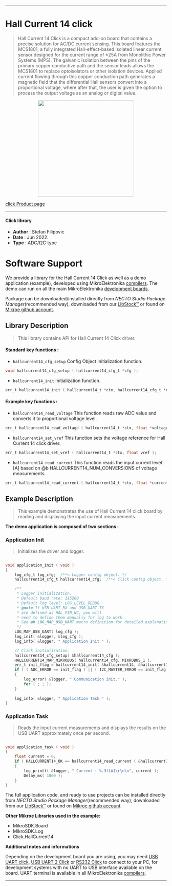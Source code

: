 
---
# Hall Current 14 click

> Hall Current 14 Click is a compact add-on board that contains a precise solution for AC/DC current sensing. This board features the MCS1801, a fully integrated Hall-effect-based isolated linear current sensor designed for the current range of ±25A from Monolithic Power Systems (MPS). The galvanic isolation between the pins of the primary copper conductive path and the sensor leads allows the MCS1801 to replace optoisolators or other isolation devices. Applied current flowing through this copper conduction path generates a magnetic field that the differential Hall sensors convert into a proportional voltage, where after that, the user is given the option to process the output voltage as an analog or digital value.

<p align="center">
  <img src="https://download.mikroe.com/images/click_for_ide/hallcurrent14_click.png" height=300px>
</p>

[click Product page](https://www.mikroe.com/hall-current-14-click)

---


#### Click library

- **Author**        : Stefan Filipovic
- **Date**          : Jun 2022.
- **Type**          : ADC/I2C type


# Software Support

We provide a library for the Hall Current 14 Click
as well as a demo application (example), developed using MikroElektronika
[compilers](https://www.mikroe.com/necto-studio).
The demo can run on all the main MikroElektronika [development boards](https://www.mikroe.com/development-boards).

Package can be downloaded/installed directly from *NECTO Studio Package Manager*(recommended way), downloaded from our [LibStock&trade;](https://libstock.mikroe.com) or found on [Mikroe github account](https://github.com/MikroElektronika/mikrosdk_click_v2/tree/master/clicks).

## Library Description

> This library contains API for Hall Current 14 Click driver.

#### Standard key functions :

- `hallcurrent14_cfg_setup` Config Object Initialization function.
```c
void hallcurrent14_cfg_setup ( hallcurrent14_cfg_t *cfg );
```

- `hallcurrent14_init` Initialization function.
```c
err_t hallcurrent14_init ( hallcurrent14_t *ctx, hallcurrent14_cfg_t *cfg );
```

#### Example key functions :

- `hallcurrent14_read_voltage` This function reads raw ADC value and converts it to proportional voltage level.
```c
err_t hallcurrent14_read_voltage ( hallcurrent14_t *ctx, float *voltage );
```

- `hallcurrent14_set_vref` This function sets the voltage reference for Hall Current 14 click driver.
```c
err_t hallcurrent14_set_vref ( hallcurrent14_t *ctx, float vref );
```

- `hallcurrent14_read_current` This function reads the input current level [A] based on @b HALLCURRENT14_NUM_CONVERSIONS of voltage measurements.
```c
err_t hallcurrent14_read_current ( hallcurrent14_t *ctx, float *current );
```

## Example Description

> This example demonstrates the use of Hall Current 14 click board by reading and displaying the input current measurements.

**The demo application is composed of two sections :**

### Application Init

> Initializes the driver and logger.

```c

void application_init ( void )
{
    log_cfg_t log_cfg;  /**< Logger config object. */
    hallcurrent14_cfg_t hallcurrent14_cfg;  /**< Click config object. */

    /** 
     * Logger initialization.
     * Default baud rate: 115200
     * Default log level: LOG_LEVEL_DEBUG
     * @note If USB_UART_RX and USB_UART_TX 
     * are defined as HAL_PIN_NC, you will 
     * need to define them manually for log to work. 
     * See @b LOG_MAP_USB_UART macro definition for detailed explanation.
     */
    LOG_MAP_USB_UART( log_cfg );
    log_init( &logger, &log_cfg );
    log_info( &logger, " Application Init " );

    // Click initialization.
    hallcurrent14_cfg_setup( &hallcurrent14_cfg );
    HALLCURRENT14_MAP_MIKROBUS( hallcurrent14_cfg, MIKROBUS_1 );
    err_t init_flag = hallcurrent14_init( &hallcurrent14, &hallcurrent14_cfg );
    if ( ( ADC_ERROR == init_flag ) || ( I2C_MASTER_ERROR == init_flag ) )
    {
        log_error( &logger, " Communication init." );
        for ( ; ; );
    }
    
    log_info( &logger, " Application Task " );
}

```

### Application Task

> Reads the input current measurements and displays the results on the USB UART approximately once per second.

```c

void application_task ( void )
{
    float current = 0;
    if ( HALLCURRENT14_OK == hallcurrent14_read_current ( &hallcurrent14, &current ) ) 
    {
        log_printf( &logger, " Current : %.3f[A]\r\n\n", current );
        Delay_ms( 1000 );
    }
}

```

The full application code, and ready to use projects can be installed directly from *NECTO Studio Package Manager*(recommended way), downloaded from our [LibStock&trade;](https://libstock.mikroe.com) or found on [Mikroe github account](https://github.com/MikroElektronika/mikrosdk_click_v2/tree/master/clicks).

**Other Mikroe Libraries used in the example:**

- MikroSDK.Board
- MikroSDK.Log
- Click.HallCurrent14

**Additional notes and informations**

Depending on the development board you are using, you may need
[USB UART click](https://www.mikroe.com/usb-uart-click),
[USB UART 2 Click](https://www.mikroe.com/usb-uart-2-click) or
[RS232 Click](https://www.mikroe.com/rs232-click) to connect to your PC, for
development systems with no UART to USB interface available on the board. UART
terminal is available in all MikroElektronika
[compilers](https://shop.mikroe.com/compilers).

---
